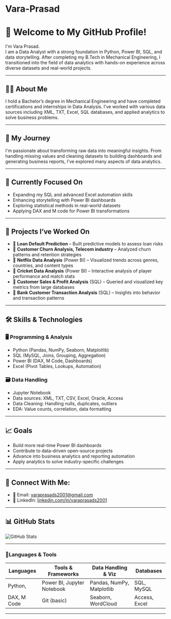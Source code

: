 # Vara-Prasad
# 👋 Welcome to My GitHub Profile!
I'm Vara Prasad.  
I am a Data Analyst with a strong foundation in Python, Power BI, SQL, and data storytelling. After completing my B.Tech in Mechanical Engineering, I transitioned into the field of data analytics with hands-on experience across diverse datasets and real-world projects.

---

## 👨‍🎓 About Me
I hold a Bachelor’s degree in Mechanical Engineering and have completed certifications and internships in Data Analysis. I’ve worked with various data sources including XML, TXT, Excel, SQL databases, and applied analytics to solve business problems.

---

## 🚀 My Journey
I'm passionate about transforming raw data into meaningful insights. From handling missing values and cleaning datasets to building dashboards and generating business reports, I’ve explored many aspects of data analytics.

---

## 🔭 Currently Focused On
- Expanding my SQL and advanced Excel automation skills  
- Enhancing storytelling with Power BI dashboards  
- Exploring statistical methods in real-world datasets  
- Applying DAX and M code for Power BI transformations  

---

## 🧠 Projects I’ve Worked On
- 🔹 **Loan Default Prediction** – Built predictive models to assess loan risks  
- 🔹 **Customer Churn Analysis, Telecom industry** – Analyzed churn patterns and retention strategies  
- 🔹 **Netflix Data Analysis** (Power BI) – Visualized trends across genres, countries, and content types  
- 🔹 **Cricket Data Analysis** (Power BI) – Interactive analysis of player performance and match stats  
- 🔹 **Customer Sales & Profit Analysis** (SQL) – Queried and visualized key metrics from large databases  
- 🔹 **Bank Customer Transaction Analysis** (SQL) – Insights into behavior and transaction patterns  

---

## 🛠 Skills & Technologies

### 🖥️ Programming & Analysis
- Python (Pandas, NumPy, Seaborn, Matplotlib)
- SQL (MySQL, Joins, Grouping, Aggregation)
- Power BI (DAX, M Code, Dashboards)
- Excel (Pivot Tables, Lookups, Automation)

### 🗃️ Data Handling
- Jupyter Notebook  
- Data sources: XML, TXT, CSV, Excel, Oracle, Access  
- Data Cleaning: Handling nulls, duplicates, outliers  
- EDA: Value counts, correlation, data formatting

---

## 📈 Goals
- Build more real-time Power BI dashboards  
- Contribute to data-driven open-source projects  
- Advance into business analytics and reporting automation  
- Apply analytics to solve industry-specific challenges

---

## 🔗 Connect With Me:
- 📧 Email: varaprasads2001@gmail.com  
- 💼 LinkedIn: [linkedin.com/in/varaprasads2001](https://www.linkedin.com/in/varaprasads2001)

---

## 📊 GitHub Stats
<!-- Optional: Add your GitHub stats badges here using GitHub Readme Stats -->
![GitHub Stats](https://github-readme-stats.vercel.app/api?username=Prasad5424&show_icons=true&theme=radical)

---

### 📍Languages & Tools
| Languages     | Tools & Frameworks        | Data Handling & Viz         | Databases     |
|---------------|---------------------------|------------------------------|---------------|
| Python,       | Power BI, Jupyter Notebook| Pandas, NumPy, Matplotlib    | SQL, MySQL    |
| DAX, M Code   | Git (basic)               | Seaborn, WordCloud           | Access, Excel |

---
